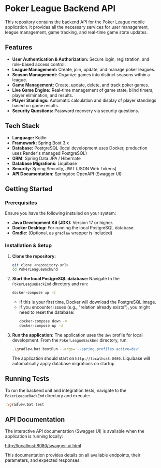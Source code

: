 # Poker League Backend API

This repository contains the backend API for the Poker League mobile application. It provides all the necessary services for user management, league management, game tracking, and real-time game state updates.

## Features

*   **User Authentication & Authorization:** Secure login, registration, and role-based access control.
*   **League Management:** Create, join, update, and manage poker leagues.
*   **Season Management:** Organize games into distinct seasons within a league.
*   **Game Management:** Create, update, delete, and track poker games.
*   **Live Game Engine:** Real-time management of game state, blind timers, player elimination, and results.
*   **Player Standings:** Automatic calculation and display of player standings based on game results.
*   **Security Questions:** Password recovery via security questions.

## Tech Stack

*   **Language:** Kotlin
*   **Framework:** Spring Boot 3.x
*   **Database:** PostgreSQL (local development uses Docker, production uses Render's managed PostgreSQL)
*   **ORM:** Spring Data JPA / Hibernate
*   **Database Migrations:** Liquibase
*   **Security:** Spring Security, JWT (JSON Web Tokens)
*   **API Documentation:** Springdoc OpenAPI (Swagger UI)

## Getting Started

### Prerequisites

Ensure you have the following installed on your system:

*   **Java Development Kit (JDK):** Version 17 or higher.
*   **Docker Desktop:** For running the local PostgreSQL database.
*   **Gradle:** (Optional, as `gradlew` wrapper is included)

### Installation & Setup

1.  **Clone the repository:**
    ```bash
    git clone <repository-url>
    cd PokerLeagueBackEnd
    ```
2.  **Start the local PostgreSQL database:**
    Navigate to the `PokerLeagueBackEnd` directory and run:
    ```bash
    docker-compose up -d
    ```
    *   If this is your first time, Docker will download the PostgreSQL image.
    *   If you encounter issues (e.g., "relation already exists"), you might need to reset the database:
        ```bash
        docker-compose down -v
        docker-compose up -d
        ```
3.  **Run the application:**
    The application uses the `dev` profile for local development. From the `PokerLeagueBackEnd` directory, run:
    ```bash
    .\gradlew.bat bootRun --args='--spring.profiles.active=dev'
    ```
    The application should start on `http://localhost:8080`. Liquibase will automatically apply database migrations on startup.

## Running Tests

To run the backend unit and integration tests, navigate to the `PokerLeagueBackEnd` directory and execute:
```bash
.\gradlew.bat test
```

## API Documentation

The interactive API documentation (Swagger UI) is available when the application is running locally:

[http://localhost:8080/swagger-ui.html](http://localhost:8080/swagger-ui.html)

This documentation provides details on all available endpoints, their parameters, and expected responses.
